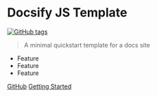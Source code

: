 <!-- TODO: Update title -->
# Docsify JS Template

[![GitHub tags](https://img.shields.io/github/tag/MichaelCurrin/docsify-js-template.svg)](https://GitHub.com/MichaelCurrin/docsify-js-template/tags/) <!-- TODO: Update username and repo name -->

> A minimal quickstart template for a docs site <!-- TODO: Replace with your description -->

<!-- TODO: List zero or more short sentences about the project's benefits/features. -->

- Feature
- Feature
- Feature

[GitHub](https://github.com/MichaelCurirn/docsify-js-template/) <!-- TODO: Use your repo's path.-->
[Getting Started](#docsify-js-template) <!-- TODO: Use ID of homepage heading i.e. based on H1 of README.md -->
